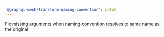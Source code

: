 ```yaml
---
'@graphql-mesh/transform-naming-convention': patch
---
```


Fix missing arguments when naming-convention resolves to same name as the original
